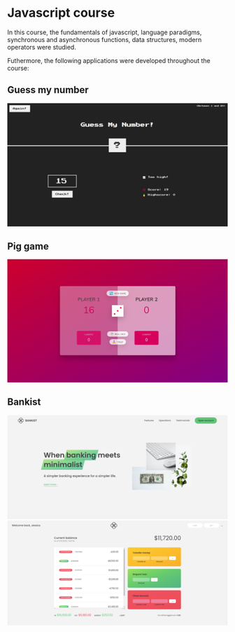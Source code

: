# Javascript course

In this course, the fundamentals of javascript, language paradigms, synchronous and asynchronous functions, data structures, modern operators were studied.

Futhermore, the following applications were developed throughout the course:

## Guess my number

<img src=".github/guess-my-number.png"></img>

## Pig game

<img src=".github/pig-game.png"></img>

## Bankist

<img src=".github/bankist-web.png"></img>
<img src=".github/bankist-app.png"></img>
